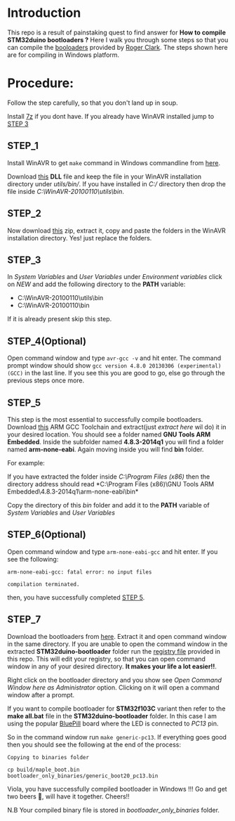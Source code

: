 # Introduction
This repo is a result of painstaking quest to find answer for **How to compile STM32duino bootloaders ?**
Here I walk you through some steps so that you can compile the [booloaders](https://github.com/rogerclarkmelbourne/STM32duino-bootloader) provided by [Roger Clark](https://github.com/rogerclarkmelbourne). The steps shown here are for compiling in Windows platform.

# Procedure:
Follow the step carefully, so that you don't land up in soup.

Install [7z](https://www.7-zip.org/download.html) if you dont have.
If you already have WinAVR installed jump to [STEP 3](#step_3)

## STEP_1
Install WinAVR to get `make` command in Windows commandline from [here](http://winavr.sourceforge.net/download.html).

Download [this](https://github.com/TamojitSaha/Compiling_Arduino_STM32_bootloaders/raw/master/msys-1.0.dll) **DLL** file and keep the file in your WinAVR installation directory under *utils/bin/*. If you have installed in *C:/* directory then drop the file inside *C:\WinAVR-20100110\utils\bin*.

## STEP_2
Now download [this](https://drive.google.com/open?id=1UwgdbDHb4tuEc8PhKtAlPxB9ZGHike-d) zip, extract it, copy and paste the folders in the WinAVR installation directory. Yes! just replace the folders.

## STEP_3
In *System Variables* and *User Variables* under *Environment variables* click on *NEW* and add the following directory to the **PATH** variable:
* C:\WinAVR-20100110\utils\bin
* C:\WinAVR-20100110\bin

If it is already present skip this step.

## STEP_4(Optional)
Open command window and type `avr-gcc -v` and hit enter. 
The command prompt window should show `gcc version 4.8.0 20130306 (experimental) (GCC)` in the last line. 
If you see this you are good to go, else go through the previous steps once more.

## STEP_5
This step is the most essential to successfully compile bootloaders.
Download [this](https://drive.google.com/open?id=1CXIdgZg0YR4yTiWd5X4JvsHldB1uhKta) ARM GCC Toolchain and extract(just *extract here* wil do) it in your desired location. 
You should see a folder named **GNU Tools ARM Embedded**. Inside the subfolder named **4.8.3-2014q1**  you will find a folder named **arm-none-eabi**. Again moving inside you will find **bin** folder. 

For example:

If you have extracted the folder inside *C:\Program Files (x86)* then the directory address should read *C:\Program Files (x86)\GNU Tools ARM Embedded\4.8.3-2014q1\arm-none-eabi\bin\*

Copy the directory of this *bin* folder and add it to the **PATH** variable of *System Variables* and *User Variables*

## STEP_6(Optional)
Open command window and type `arm-none-eabi-gcc` and hit enter. If you see the following:

```shell
arm-none-eabi-gcc: fatal error: no input files

compilation terminated.
```

then, you have successfully completed [STEP 5](#step_5).

## STEP_7
Download the bootloaders from [here](https://github.com/rogerclarkmelbourne/STM32duino-bootloader). Extract it and open command window in the same directory. If you are unable to open the command window in the extracted **STM32duino-bootloader** folder run the [registry file](Add_Open_Command_Window_Here_as_Administrator.reg) provided in this repo. This will edit your registry, so that you can open command window in any of your desired directory. **It makes your life a lot easier!!**.

Right click on the bootloader directory and you show see *Open Command Window here as Administrator* option. Clicking on it will open a command window after a prompt. 

If you want to compile bootloader for **STM32f103C** variant then refer to the **make all.bat** file in the **STM32duino-bootloader** folder. In this case I am using the popular [BluePill](http://wiki.stm32duino.com/index.php?title=Blue_Pill) board where the LED is connected to *PC13* pin.

So in the command window run `make generic-pc13`. If everything goes good then you should see the following at the end of the process:

```shell
Copying to binaries folder

cp build/maple_boot.bin bootloader_only_binaries/generic_boot20_pc13.bin
```

Viola, you have successfully compiled bootloader in Windows !!!
Go and get two beers :beers:, will have it together. Cheers!!

N.B Your compiled binary file is stored in *bootloader_only_binaries* folder.
